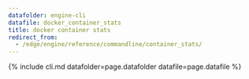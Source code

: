 ```yaml
---
datafolder: engine-cli
datafile: docker_container_stats
title: docker container stats
redirect_from:
  - /edge/engine/reference/commandline/container_stats/
---
```

<!--
This page is automatically generated from Docker's source code. If you want to
suggest a change to the text that appears here, open a ticket or pull request
in the source repository on GitHub:

https://github.com/docker/cli
-->

{% include cli.md datafolder=page.datafolder datafile=page.datafile %}
